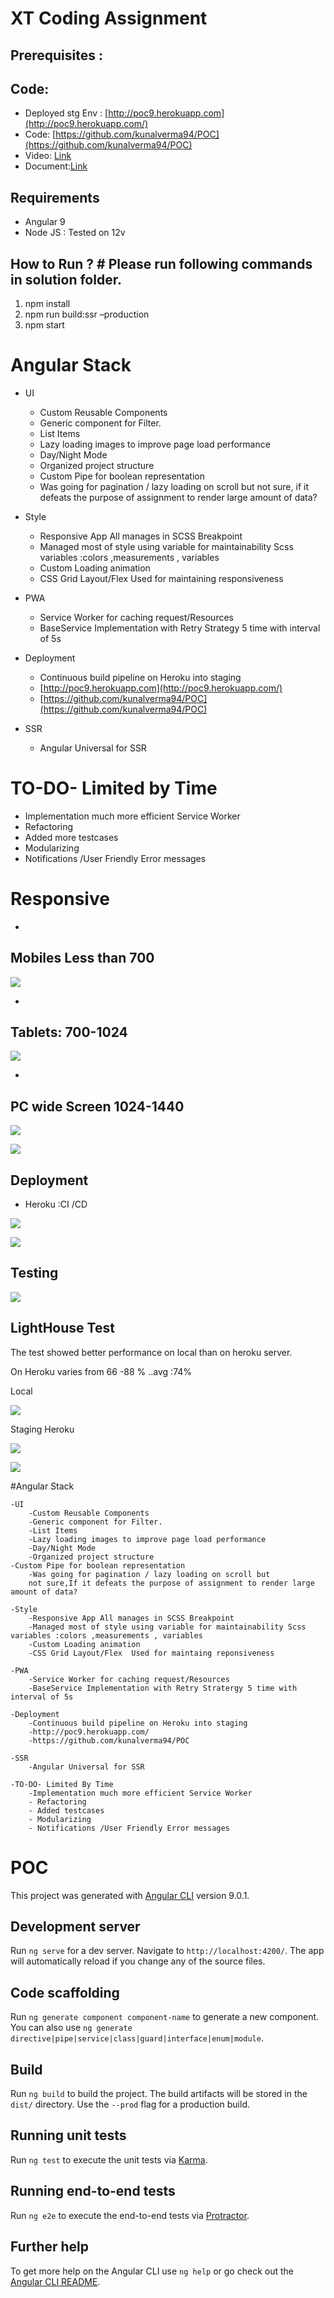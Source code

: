 # XT Coding Assignment

## Prerequisites :

## Code:

- Deployed stg Env : [http://poc9.herokuapp.com](http://poc9.herokuapp.com/)
- Code: [https://github.com/kunalverma94/POC](https://github.com/kunalverma94/POC)
- Video: [Link](https://raw.githubusercontent.com/kunalverma94/just4gag/master/poc/32ewd.mp4)
- Document:[Link](https://raw.githubusercontent.com/kunalverma94/just4gag/master/poc/XT%20Coding%20Assignment.docx)

## Requirements

- Angular 9
- Node JS : Tested on 12v

## How to Run ? # Please run following commands in solution folder.

1. npm install
2. npm run build:ssr –production
3. npm start

# Angular Stack

- UI
  - Custom Reusable Components
  - Generic component for Filter.
  - List Items
  - Lazy loading images to improve page load performance
  - Day/Night Mode
  - Organized project structure
  - Custom Pipe for boolean representation
  - Was going for pagination / lazy loading on scroll but not sure, if it defeats the purpose of assignment to render large amount of data?

- Style
  - Responsive App All manages in SCSS Breakpoint
  - Managed most of style using variable for maintainability Scss variables :colors ,measurements , variables
  - Custom Loading animation
  - CSS Grid Layout/Flex Used for maintaining responsiveness

- PWA
  - Service Worker for caching request/Resources
  - BaseService Implementation with Retry Strategy 5 time with interval of 5s

- Deployment
  - Continuous build pipeline on Heroku into staging
  - [http://poc9.herokuapp.com](http://poc9.herokuapp.com/)
  - [https://github.com/kunalverma94/POC](https://github.com/kunalverma94/POC)

- SSR
  - Angular Universal for SSR

# TO-DO- Limited by Time

- Implementation much more efficient Service Worker
- Refactoring
- Added more testcases
- Modularizing
- Notifications /User Friendly Error messages

# Responsive

-
## Mobiles Less than 700

![](https://raw.githubusercontent.com/kunalverma94/just4gag/master/poc/700.jpg)

-
## Tablets: 700-1024

![](https://raw.githubusercontent.com/kunalverma94/just4gag/master/poc/1024.jpg)

-
## PC wide Screen 1024-1440

![](https://raw.githubusercontent.com/kunalverma94/just4gag/master/poc/1440.jpg)

![](https://raw.githubusercontent.com/kunalverma94/just4gag/master/poc/night.jpg)

## Deployment

- Heroku :CI /CD

![](https://raw.githubusercontent.com/kunalverma94/just4gag/master/poc/heroku1.jpg)

![](https://raw.githubusercontent.com/kunalverma94/just4gag/master/poc/heroklog.jpg)

## Testing

![](https://raw.githubusercontent.com/kunalverma94/just4gag/master/poc/test.jpg)

## LightHouse Test

The test showed better performance on local than on heroku server.

On Heroku varies from 66 -88 % ..avg :74%

Local

![](https://raw.githubusercontent.com/kunalverma94/just4gag/master/poc/lhl.jpg)

Staging Heroku

![](https://raw.githubusercontent.com/kunalverma94/just4gag/master/poc/lhh.jpg)

![](https://raw.githubusercontent.com/kunalverma94/just4gag/master/poc/lhh2.jpg)

#Angular Stack


	-UI
		-Custom Reusable Components
		-Generic component for Filter.
		-List Items
		-Lazy loading images to improve page load performance
		-Day/Night Mode
		-Organized project structure
    -Custom Pipe for boolean representation
		-Was going for pagination / lazy loading on scroll but 
		not sure,If it defeats the purpose of assignment to render large amount of data?
		
	-Style
		-Responsive App All manages in SCSS Breakpoint
		-Managed most of style using variable for maintainability Scss variables :colors ,measurements , variables
		-Custom Loading animation
		-CSS Grid Layout/Flex  Used for maintaing reponsiveness
		
	-PWA
		-Service Worker for caching request/Resources
		-BaseService Implementation with Retry Stratergy 5 time with interval of 5s 
		
	-Deployment
		-Continuous build pipeline on Heroku into staging
		-http://poc9.herokuapp.com/
		-https://github.com/kunalverma94/POC

	-SSR
		-Angular Universal for SSR

	-TO-DO- Limited By Time 
		-Implementation much more efficient Service Worker
		- Refactoring
		- Added testcases 
		- Modularizing
		- Notifications /User Friendly Error messages




# POC

This project was generated with [Angular CLI](https://github.com/angular/angular-cli) version 9.0.1.

## Development server

Run `ng serve` for a dev server. Navigate to `http://localhost:4200/`. The app will automatically reload if you change any of the source files.

## Code scaffolding

Run `ng generate component component-name` to generate a new component. You can also use `ng generate directive|pipe|service|class|guard|interface|enum|module`.

## Build

Run `ng build` to build the project. The build artifacts will be stored in the `dist/` directory. Use the `--prod` flag for a production build.

## Running unit tests

Run `ng test` to execute the unit tests via [Karma](https://karma-runner.github.io).

## Running end-to-end tests

Run `ng e2e` to execute the end-to-end tests via [Protractor](http://www.protractortest.org/).

## Further help

To get more help on the Angular CLI use `ng help` or go check out the [Angular CLI README](https://github.com/angular/angular-cli/blob/master/README.md).
